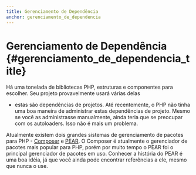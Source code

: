 ```yaml
---
title: Gerenciamento de Dependência
anchor: gerenciamento_de_dependencia
---
```


# Gerenciamento de Dependência {#gerenciamento_de_dependencia_title}

Há uma tonelada de bibliotecas PHP, estruturas e componentes para escolher. Seu projeto provavelmente usará várias delas
- estas são dependências de projetos. Até recentemente, o PHP não tinha uma boa maneira de administrar estas
dependências de projeto. Mesmo se você as administrasse manualmente, ainda teria que se preocupar com os autoloaders.
Isso não é mais um problema.

Atualmente existem dois grandes sistemas de gerenciamento de pacotes para PHP - [Composer] e [PEAR]. O Composer é
atualmente o gerenciador de pacotes mais popular para PHP, porém por muito tempo o PEAR foi o principal gerenciador de
pacotes em uso. Conhecer a história do PEAR é uma boa idéia, já que você ainda pode encontrar referências a ele, mesmo
que nunca o use.

[Composer]: /#composer_and_packagist
[PEAR]: /#pear
